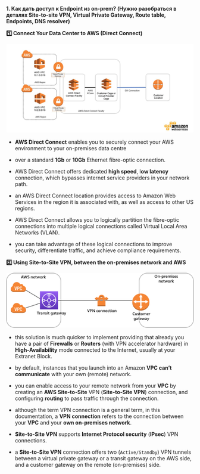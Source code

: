 **1. Как дать доступ к Endpoint из on-prem? (Нужно разобраться в деталях Site-to-site VPN, Virtual Private Gateway, Route table, Endpoints, DNS resolver)**


**:one: Connect Your Data Center to AWS (Direct Connect)**

   ![](./../img/1.connect-data-center-to-aws2.jpg)

   - **AWS Direct Connect** enables you to securely connect your AWS environment to your on-premises data centre 

   - over a standard **1Gb** or **10Gb** Ethernet fibre-optic connection. 

   - AWS Direct Connect offers dedicated **high speed**, l**ow latency** connection, which bypasses internet service providers in your network path. 

   - an AWS Direct Connect location provides access to Amazon Web Services in the region it is associated with, as well as access to other US regions. 

   - AWS Direct Connect allows you to logically partition the fibre-optic connections into multiple logical connections called Virtual Local Area Networks (VLAN). 

   - you can take advantage of these logical connections to improve security, differentiate traffic, and achieve compliance requirements.

**:two: Using Site-to-Site VPN, between the on-premises network and AWS**

   ![](./../img/2.vpn-how-it-works-tgw.png)

   - this solution is much quicker to implement providing that already you have a pair of **Firewalls** or **Routers** (with VPN accelerator hardware) in **High-Availability** mode connected to the Internet, usually at your Extranet Block.
   
   - by default, instances that you launch into an Amazon **VPC can’t communicate** with your own (remote) network. 
   - you can enable access to your remote network from your **VPC** by creating an **AWS Site-to-Site** VPN (**Site-to-Site VPN**) connection, and configuring **routing** to pass traffic through the connection.
   
   - although the term VPN connection is a general term, in this documentation, a **VPN connection** refers to the connection between your **VPC** and your **own on-premises network**. 
   - **Site-to-Site VPN** supports **Internet Protocol security** (**IPsec**) VPN connections. 
   
   - a **Site-to-Site VPN** connection offers two (`Active/Standby`) VPN tunnels between a virtual private gateway or a transit gateway on the AWS side, and a customer gateway on the remote (on-premises) side. 